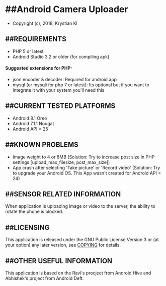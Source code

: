 ##Android Camera Uploader
==============

* Copyright (c), 2018, Krystian Kl

##REQUIREMENTS
------------

- PHP 5 or latest
- Android Studio 3.2 or older (for compiling apk)

#### Suggested extensions for PHP:
- json encoder & decoder: Required for android app
- mysql (or mysqli for php 7 or latest): Its optional but if you want to integrate it with your system you'll need this

##CURRENT TESTED PLATFORMS
------------------------

- Android 8.1 Oreo
- Android 7.1.1 Nougat
- Android API > 25 

##KNOWN PROBLEMS
--------------

- Image weight to 4 or 8MB (Solution: Try to increase post size in PHP settings [upload_max_filesize, post_max_size])
- App crash after selecting 'Take picture' or 'Record video' (Solution: Try to upgrade your Android OS. This App wasn't created for Android API < 24)

##SENSOR RELATED INFORMATION
---------------------------

When application is uploading image or video to the server, the ability to rotate the phone is blocked.

##LICENSING
---------

This application is released under the GNU Public License Version 3 or 
(at your option) any later version, see [COPYING](COPYING) for details.

##OTHER USEFUL INFORMATION
---------

This application is based on the Ravi's procject from Android Hive and Abhishek's project from Android Deft.

